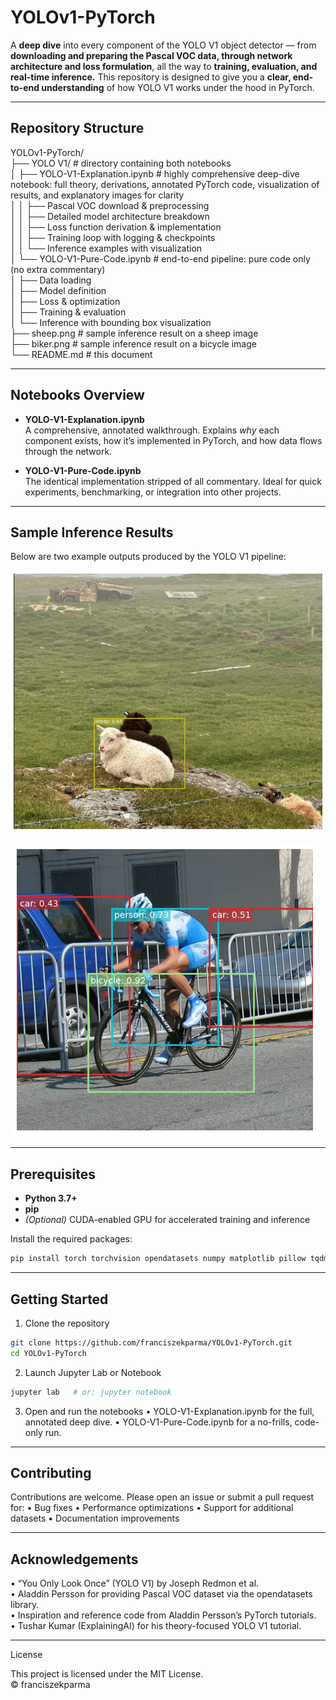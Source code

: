# YOLOv1-PyTorch

A **deep dive** into every component of the YOLO V1 object detector — from **downloading and preparing the Pascal VOC data, through network architecture and loss formulation**, all the way to **training, evaluation, and real-time inference.** This repository is designed to give you a **clear, end-to-end understanding** of how YOLO V1 works under the hood in PyTorch.

---

## Repository Structure

YOLOv1-PyTorch/  
├── YOLO V1/                          # directory containing both notebooks  
│   ├── YOLO-V1-Explanation.ipynb     # highly comprehensive deep-dive notebook: full theory, derivations, annotated PyTorch code, visualization of results, and explanatory images for clarity  
│   │   ├── Pascal VOC download & preprocessing  
│   │   ├── Detailed model architecture breakdown  
│   │   ├── Loss function derivation & implementation  
│   │   ├── Training loop with logging & checkpoints  
│   │   └── Inference examples with visualization  
│   └── YOLO-V1-Pure-Code.ipynb       # end-to-end pipeline: pure code only (no extra commentary)  
│       ├── Data loading  
│       ├── Model definition  
│       ├── Loss & optimization  
│       ├── Training & evaluation  
│       └── Inference with bounding box visualization  
├── sheep.png                         # sample inference result on a sheep image  
├── biker.png                         # sample inference result on a bicycle image  
└── README.md                         # this document  

---

## Notebooks Overview

- **YOLO-V1-Explanation.ipynb**  
  A comprehensive, annotated walkthrough. Explains *why* each component exists, how it’s implemented in PyTorch, and how data flows through the network.

- **YOLO-V1-Pure-Code.ipynb**  
  The identical implementation stripped of all commentary. Ideal for quick experiments, benchmarking, or integration into other projects.

---

## Sample Inference Results

Below are two example outputs produced by the YOLO V1 pipeline:

![Sheep detection result](https://github.com/franciszekparma/YOLOv1-PyTorch/blob/57fb191d9d4beee2dbec3a4bef721fbcf873ea2c/sheep.png)

![Bicycle detection result](https://github.com/franciszekparma/YOLOv1-PyTorch/blob/57fb191d9d4beee2dbec3a4bef721fbcf873ea2c/biker.png)

---

## Prerequisites

- **Python 3.7+**  
- **pip**  
- *(Optional)* CUDA-enabled GPU for accelerated training and inference

Install the required packages:

```bash
pip install torch torchvision opendatasets numpy matplotlib pillow tqdm
```

---

## Getting Started
1.	Clone the repository
```bash
git clone https://github.com/franciszekparma/YOLOv1-PyTorch.git
cd YOLOv1-PyTorch
```

2.	Launch Jupyter Lab or Notebook
```bash
jupyter lab   # or: jupyter notebook
```

3.	Open and run the notebooks
•	YOLO-V1-Explanation.ipynb for the full, annotated deep dive.
•	YOLO-V1-Pure-Code.ipynb for a no-frills, code-only run.


---

## Contributing

Contributions are welcome. Please open an issue or submit a pull request for:
•	Bug fixes
•	Performance optimizations
•	Support for additional datasets
•	Documentation improvements

---

## Acknowledgements
•	“You Only Look Once” (YOLO V1) by Joseph Redmon et al.  
•	Aladdin Persson for providing Pascal VOC dataset via the opendatasets library.  
•	Inspiration and reference code from Aladdin Persson’s PyTorch tutorials.  
•	Tushar Kumar (ExplainingAI) for his theory-focused YOLO V1 tutorial.  

---

License

This project is licensed under the MIT License.  
© franciszekparma

